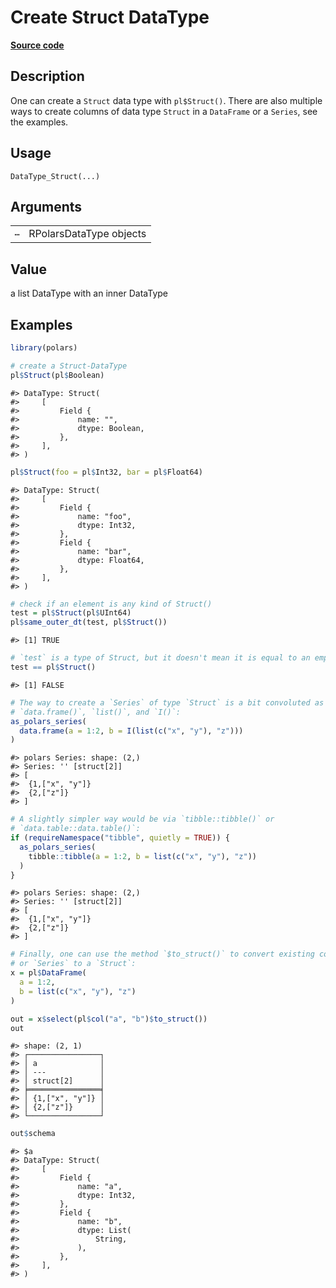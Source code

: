 

# Create Struct DataType

[**Source code**](https://github.com/pola-rs/r-polars/tree/main/R/datatype.R#L253)

## Description

One can create a <code>Struct</code> data type with
<code>pl$Struct()</code>. There are also multiple ways to create columns
of data type <code>Struct</code> in a <code>DataFrame</code> or a
<code>Series</code>, see the examples.

## Usage

<pre><code class='language-R'>DataType_Struct(...)
</code></pre>

## Arguments

<table>
<tr>
<td style="white-space: nowrap; font-family: monospace; vertical-align: top">
<code id="DataType_Struct_:_...">…</code>
</td>
<td>
RPolarsDataType objects
</td>
</tr>
</table>

## Value

a list DataType with an inner DataType

## Examples

``` r
library(polars)

# create a Struct-DataType
pl$Struct(pl$Boolean)
```

    #> DataType: Struct(
    #>     [
    #>         Field {
    #>             name: "",
    #>             dtype: Boolean,
    #>         },
    #>     ],
    #> )

``` r
pl$Struct(foo = pl$Int32, bar = pl$Float64)
```

    #> DataType: Struct(
    #>     [
    #>         Field {
    #>             name: "foo",
    #>             dtype: Int32,
    #>         },
    #>         Field {
    #>             name: "bar",
    #>             dtype: Float64,
    #>         },
    #>     ],
    #> )

``` r
# check if an element is any kind of Struct()
test = pl$Struct(pl$UInt64)
pl$same_outer_dt(test, pl$Struct())
```

    #> [1] TRUE

``` r
# `test` is a type of Struct, but it doesn't mean it is equal to an empty Struct
test == pl$Struct()
```

    #> [1] FALSE

``` r
# The way to create a `Series` of type `Struct` is a bit convoluted as it involves
# `data.frame()`, `list()`, and `I()`:
as_polars_series(
  data.frame(a = 1:2, b = I(list(c("x", "y"), "z")))
)
```

    #> polars Series: shape: (2,)
    #> Series: '' [struct[2]]
    #> [
    #>  {1,["x", "y"]}
    #>  {2,["z"]}
    #> ]

``` r
# A slightly simpler way would be via `tibble::tibble()` or
# `data.table::data.table()`:
if (requireNamespace("tibble", quietly = TRUE)) {
  as_polars_series(
    tibble::tibble(a = 1:2, b = list(c("x", "y"), "z"))
  )
}
```

    #> polars Series: shape: (2,)
    #> Series: '' [struct[2]]
    #> [
    #>  {1,["x", "y"]}
    #>  {2,["z"]}
    #> ]

``` r
# Finally, one can use the method `$to_struct()` to convert existing columns
# or `Series` to a `Struct`:
x = pl$DataFrame(
  a = 1:2,
  b = list(c("x", "y"), "z")
)

out = x$select(pl$col("a", "b")$to_struct())
out
```

    #> shape: (2, 1)
    #> ┌────────────────┐
    #> │ a              │
    #> │ ---            │
    #> │ struct[2]      │
    #> ╞════════════════╡
    #> │ {1,["x", "y"]} │
    #> │ {2,["z"]}      │
    #> └────────────────┘

``` r
out$schema
```

    #> $a
    #> DataType: Struct(
    #>     [
    #>         Field {
    #>             name: "a",
    #>             dtype: Int32,
    #>         },
    #>         Field {
    #>             name: "b",
    #>             dtype: List(
    #>                 String,
    #>             ),
    #>         },
    #>     ],
    #> )
